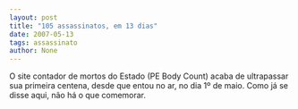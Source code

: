 ```yaml
---
layout: post
title: "105 assassinatos, em 13 dias"
date: 2007-05-13
tags: assassinato
author: None
---
```


O site contador de mortos do Estado (PE Body Count) acaba de ultrapassar sua primeira centena, desde que entou no ar, no dia 1&ordm; de maio. Como j&aacute; se disse aqui, n&atilde;o h&aacute; o que comemorar.
 